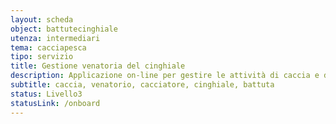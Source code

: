 ```yaml
---
layout: scheda
object: battutecinghiale
utenza: intermediari
tema: cacciapesca
tipo: servizio
title: Gestione venatoria del cinghiale
description: Applicazione on-line per gestire le attività di caccia e di abbattimento del cinghiale in Umbria
subtitle: caccia, venatorio, cacciatore, cinghiale, battuta
status: Livello3
statusLink: /onboard
---
```

